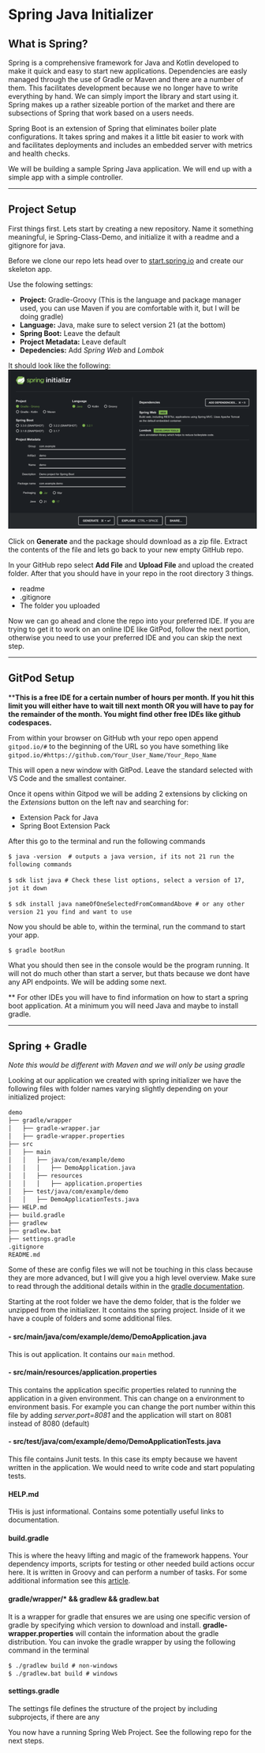 # Spring Java Initializer

## What is Spring?
Spring is a comprehensive framework for Java and Kotlin developed to make it quick and easy to start new applications. Dependencies are easly managed through the use of Gradle or Maven and there are a number of them. This facilitates development because we no longer have to write everything by hand. We can simply import the library and start using it. Spring makes up a rather sizeable portion of the market and there are subsections of Spring that work based on a users needs.

Spring Boot is an extension of Spring that eliminates boiler plate configurations. It takes spring and makes it a little bit easier to work with and facilitates deployments and includes an embedded server with metrics and health checks.

We will be building a sample Spring Java application. We will end up with a simple app with a simple controller.

****
## Project Setup

First things first. Lets start by creating a new repository. Name it something meaningful, ie Spring-Class-Demo, and initialize it with a readme and a gitignore for java. 

Before we clone our repo lets head over to [start.spring.io](https://start.spring.io) and create our skeleton app. 

Use the folowing settings:

- **Project:** Gradle-Groovy (This is the language and package manager used, you can use Maven if you are comfortable with it, but I will be doing gradle)
- **Language:** Java, make sure to select version 21 (at the bottom)
- **Spring Boot:** Leave the default
- **Project Metadata:** Leave default
- **Depedencies:** Add *Spring Web* and *Lombok*

It should look like the following:
![startSpring](./startSpring.png)

Click on **Generate** and the package should download as a zip file. Extract the contents of the file and lets go back to your new empty GitHub repo. 

In your GitHub repo select **Add File** and **Upload File** and upload the created folder. After that you should have in your repo in the root directory 3 things. 
- readme
- .gitignore
- The folder you uploaded

Now we can go ahead and clone the repo into your preferred IDE. If you are trying to get it to work on an online IDE like GitPod, follow the next portion, otherwise you need to use your preferred IDE and you can skip the next step.
***
## GitPod Setup

****This is a free IDE for a certain number of hours per month. If you hit this limit you will either have to wait till next month OR you will have to pay for the remainder of the month. You might find other free IDEs like github codespaces.**

From within your browser on GitHub wth your repo open append 
```gitpod.io/#```
to the beginning of the URL so you have something like ```gitpod.io/#https://github.com/Your_User_Name/Your_Repo_Name```

This will open a new window with GitPod. Leave the standard selected with VS Code and the smallest container. 

Once it opens within Gitpod we will be adding 2 extensions by clicking on the *Extensions* button on the left nav and searching for: 
- Extension Pack for Java
- Spring Boot Extension Pack

After this go to the terminal and run the following commands

```console
$ java -version  # outputs a java version, if its not 21 run the following commands

$ sdk list java # Check these list options, select a version of 17, jot it down

$ sdk install java nameOfOneSelectedFromCommandAbove # or any other version 21 you find and want to use
```

Now you should be able to, within the terminal, run the command to start your app.
```console
$ gradle bootRun
````
What you should then see in the console would be the program running. It will not do much other than start a server, but thats because we dont have any API endpoints. We will be adding some next.

** For other IDEs you will have to find information on how to start a spring boot application. At a minimum you will need Java and maybe to install gradle.
***
## Spring + Gradle

*Note this would be different with Maven and we will only be using gradle*

Looking at our application we created with spring initializer we have the following files with folder names varying slightly depending on your initialized project:
```
demo
├── gradle/wrapper
│   ├── gradle-wrapper.jar
│   ├── gradle-wrapper.properties
├── src
│   ├── main
│   │   ├── java/com/example/demo
│   │   │   ├── DemoApplication.java
│   │   ├── resources
│   │   │   ├── application.properties
│   ├── test/java/com/example/demo
│   │   ├── DemoApplicationTests.java
├── HELP.md
├── build.gradle
├── gradlew
├── gradlew.bat
├── settings.gradle
.gitignore
README.md
```
Some of these are config files we will not be touching in this class because they are more advanced, but I will give you a high level overview. Make sure to read through the additional details within in the [gradle documentation](https://docs.gradle.org/current/userguide/gradle_basics.html).

Starting at the root folder we have the demo folder, that is the folder we unzipped from the initializer. It contains the spring project. Inside of it we have a couple of folders and some additional files.

#### - src/main/java/com/example/demo/**DemoApplication.java**
This is out application. It contains our ```main``` method. 
#### - src/main/resources/**application.properties**
This contains the application specific properties related to running the application in a given environment. This can change on a environment to environment basis. For example you can change the port number within this file by adding *server.port=8081* and the application will start on 8081 instead of 8080 (default)

#### - src/test/java/com/example/demo/**DemoApplicationTests.java**
This file contains Junit tests. In this case its empty because we havent written in the application. We would need to write code and start populating tests. 

#### HELP.md
THis is just informational. Contains some potentially useful links to documentation.

#### build.gradle
This is where the heavy lifting and magic of the framework happens. Your dependency imports, scripts for testing or other needed build actions occur here. It is written in Groovy and can perform a number of tasks. For some additional information see this [article](https://medium.com/@andrewMacmurray/a-beginners-guide-to-gradle-26212ddcafa8).

#### gradle/wrapper/* && gradlew && gradlew.bat
It is a wrapper for gradle that ensures we are using one specific version of gradle by specifying which version to download and install. **gradle-wrapper.properties** will contain the information about the gradle distribution. You can invoke the gradle wrapper by using the following command in the terminal
```console
$ ./gradlew build # non-windows
$ ./gradlew.bat build # windows
```

#### settings.gradle
The settings file defines the structure of the project by including subprojects, if there are any

You now have a running Spring Web Project.
See the following repo for the next steps.
